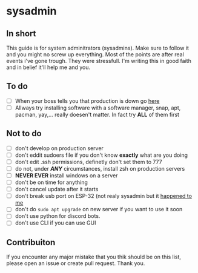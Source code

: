 # sysadmin

## In short
This guide is for system adminitrators (sysadmins). Make sure to follow it and you might no screw up everything. Most of the points are after real events i've gone trough. They were stressfull. I'm writing this in good faith and in belief it'll help me and you.


## To do
 - [ ] When your boss tells you that production is down go [here](https://www.fortypoundhead.com/tools_system_administrator_excuse_generator.asp)
 - [ ] Allways try installing software with a software manager, snap, apt, pacman, yay,... really doesen't matter. In fact try **ALL** of them first

## Not to do
 - [ ] don't develop on production server
 - [ ] don't eddit sudoers file if you don't know **exactly** what are you doing
 - [ ] don't edit .ssh permissions, definetly don't set them to 777
 - [ ] do not, under ***ANY*** circumstances, install zsh on production servers
 - [ ] **NEVER EVER** install windows on a server
 - [ ] don't be on time for anything
 - [ ] don't cancel update after it starts
 - [ ] don't break usb port on ESP-32 (not realy sysadmin but it [happened to me](https://cdn.discordapp.com/attachments/458358973926473739/955860047169191966/IMG_20220322_170545.jpg)
 - [ ] don't do `sudo apt upgrade` on new server if you want to use it soon
 - [ ] don't use python for discord bots.
 - [ ] don't use CLI if you can use GUI

## Contribuiton
If you encounter any major mistake that you thik should be on this list, please open an issue or create pull request. Thank you.
